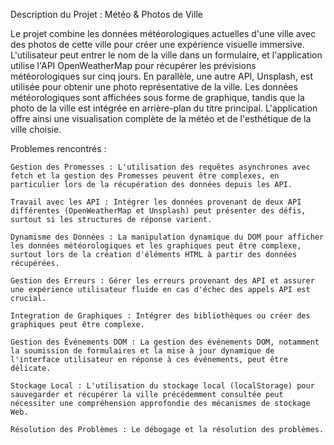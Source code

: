 Description du Projet : Météo & Photos de Ville

Le projet combine les données météorologiques actuelles d'une ville avec des photos de cette ville pour créer une expérience visuelle immersive. L'utilisateur peut entrer le nom de la ville dans un formulaire, et l'application utilise l'API OpenWeatherMap pour récupérer les prévisions météorologiques sur cinq jours. En parallèle, une autre API, Unsplash, est utilisée pour obtenir une photo représentative de la ville. Les données météorologiques sont affichées sous forme de graphique, tandis que la photo de la ville est intégrée en arrière-plan du titre principal. L'application offre ainsi une visualisation complète de la météo et de l'esthétique de la ville choisie.

Problemes rencontrés :

    Gestion des Promesses : L'utilisation des requêtes asynchrones avec fetch et la gestion des Promesses peuvent être complexes, en particulier lors de la récupération des données depuis les API.

    Travail avec les API : Intégrer les données provenant de deux API différentes (OpenWeatherMap et Unsplash) peut présenter des défis, surtout si les structures de réponse varient.

    Dynamisme des Données : La manipulation dynamique du DOM pour afficher les données météorologiques et les graphiques peut être complexe, surtout lors de la création d'éléments HTML à partir des données récupérées.

    Gestion des Erreurs : Gérer les erreurs provenant des API et assurer une expérience utilisateur fluide en cas d'échec des appels API est crucial.

    Integration de Graphiques : Intégrer des bibliothèques ou créer des graphiques peut être complexe.

    Gestion des Événements DOM : La gestion des événements DOM, notamment la soumission de formulaires et la mise à jour dynamique de l'interface utilisateur en réponse à ces événements, peut être délicate.

    Stockage Local : L'utilisation du stockage local (localStorage) pour sauvegarder et récupérer la ville précédemment consultée peut nécessiter une compréhension approfondie des mécanismes de stockage Web.

    Résolution des Problèmes : Le débogage et la résolution des problèmes.
